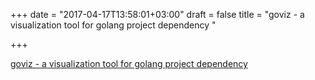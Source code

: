 +++
date = "2017-04-17T13:58:01+03:00"
draft = false
title = "goviz - a visualization tool for golang project dependency "

+++

<p><a href="https://t.co/VRgAuU7sFB">goviz - a visualization tool for golang project dependency </a></p>